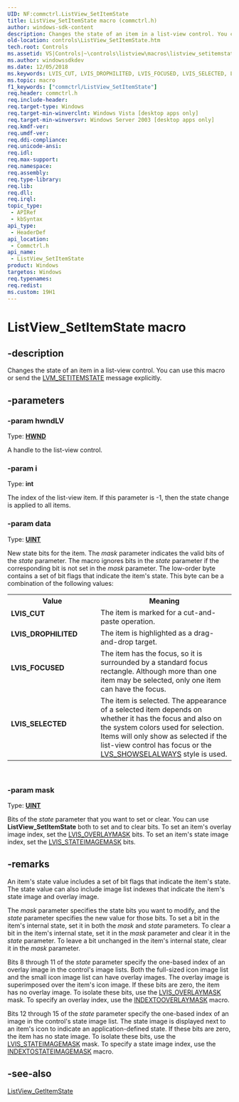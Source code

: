 ```yaml
---
UID: NF:commctrl.ListView_SetItemState
title: ListView_SetItemState macro (commctrl.h)
author: windows-sdk-content
description: Changes the state of an item in a list-view control. You can use this macro or send the LVM_SETITEMSTATE message explicitly.
old-location: controls\ListView_SetItemState.htm
tech.root: Controls
ms.assetid: VS|Controls|~\controls\listview\macros\listview_setitemstate.htm
ms.author: windowssdkdev
ms.date: 12/05/2018
ms.keywords: LVIS_CUT, LVIS_DROPHILITED, LVIS_FOCUSED, LVIS_SELECTED, ListView_SetItemState, ListView_SetItemState macro [Windows Controls], _win32_ListView_SetItemState, _win32_ListView_SetItemState_cpp, commctrl/ListView_SetItemState, controls.ListView_SetItemState, controls._win32_ListView_SetItemState
ms.topic: macro
f1_keywords: ["commctrl/ListView_SetItemState"]
req.header: commctrl.h
req.include-header: 
req.target-type: Windows
req.target-min-winverclnt: Windows Vista [desktop apps only]
req.target-min-winversvr: Windows Server 2003 [desktop apps only]
req.kmdf-ver: 
req.umdf-ver: 
req.ddi-compliance: 
req.unicode-ansi: 
req.idl: 
req.max-support: 
req.namespace: 
req.assembly: 
req.type-library: 
req.lib: 
req.dll: 
req.irql: 
topic_type:
 - APIRef
 - kbSyntax
api_type:
 - HeaderDef
api_location:
 - Commctrl.h
api_name:
 - ListView_SetItemState
product: Windows
targetos: Windows
req.typenames: 
req.redist: 
ms.custom: 19H1
---
```


# ListView_SetItemState macro


## -description


Changes the state of an item in a list-view control. You can use this macro or send the <a href="https://docs.microsoft.com/windows/desktop/Controls/lvm-setitemstate">LVM_SETITEMSTATE</a> message explicitly. 


## -parameters




### -param hwndLV

Type: <b><a href="https://docs.microsoft.com/windows/desktop/WinProg/windows-data-types">HWND</a></b>

A handle to the list-view control. 


### -param i

Type: <b>int</b>

The index of the list-view item. If this parameter is -1, then the state change is applied to all items. 


### -param data

Type: <b><a href="https://docs.microsoft.com/windows/desktop/WinProg/windows-data-types">UINT</a></b>

New state bits for the item. The <i>mask</i> parameter indicates the valid bits of the <i>state</i> parameter. The macro ignores bits in the <i>state</i> parameter if the corresponding bit is not set in the <i>mask</i> parameter. The low-order byte contains a set of bit flags that indicate the item's state. This byte can be a combination of the following values: 

<table>
<tr>
<th>Value</th>
<th>Meaning</th>
</tr>
<tr>
<td width="40%"><a id="LVIS_CUT"></a><a id="lvis_cut"></a><dl>
<dt><b>LVIS_CUT</b></dt>
</dl>
</td>
<td width="60%">
The item is marked for a cut-and-paste operation.

</td>
</tr>
<tr>
<td width="40%"><a id="LVIS_DROPHILITED"></a><a id="lvis_drophilited"></a><dl>
<dt><b>LVIS_DROPHILITED</b></dt>
</dl>
</td>
<td width="60%">
The item is highlighted as a drag-and-drop target.

</td>
</tr>
<tr>
<td width="40%"><a id="LVIS_FOCUSED"></a><a id="lvis_focused"></a><dl>
<dt><b>LVIS_FOCUSED</b></dt>
</dl>
</td>
<td width="60%">
The item has the focus, so it is surrounded by a standard focus rectangle. Although more than one item may be selected, only one item can have the focus.

</td>
</tr>
<tr>
<td width="40%"><a id="LVIS_SELECTED"></a><a id="lvis_selected"></a><dl>
<dt><b>LVIS_SELECTED</b></dt>
</dl>
</td>
<td width="60%">
The item is selected. The appearance of a selected item depends on whether it has the focus and also on the system colors used for selection. Items will only show as selected if the list-view control has focus or the <a href="https://docs.microsoft.com/windows/desktop/Controls/list-view-window-styles">LVS_SHOWSELALWAYS</a> style is used.

</td>
</tr>
</table>
 


### -param mask

Type: <b><a href="https://docs.microsoft.com/windows/desktop/WinProg/windows-data-types">UINT</a></b>

Bits of the 
					<i>state</i> parameter that you want to set or clear. You can use <b>ListView_SetItemState</b> both to set and to clear bits. To set an item's overlay image index, set the <a href="https://docs.microsoft.com/windows/desktop/Controls/list-view-item-states">LVIS_OVERLAYMASK</a> bits. To set an item's state image index, set the <a href="https://docs.microsoft.com/windows/desktop/Controls/list-view-item-states">LVIS_STATEIMAGEMASK</a> bits. 


## -remarks



An item's state value includes a set of bit flags that indicate the item's state. The state value can also include image list indexes that indicate the item's state image and overlay image. 

The 
				<i>mask</i> parameter specifies the state bits you want to modify, and the <i>state</i> parameter specifies the new value for those bits. To set a bit in the item's internal state, set it in both the <i>mask</i> and <i>state</i> parameters. To clear a bit in the item's internal state, set it in the <i>mask</i> parameter and clear it in the <i>state</i> parameter. To leave a bit unchanged in the item's internal state, clear it in the <i>mask</i> parameter. 

Bits 8 through 11 of the <i>state</i> parameter specify the one-based index of an overlay image in the control's image lists. Both the full-sized icon image list and the small icon image list can have overlay images. The overlay image is superimposed over the item's icon image. If these bits are zero, the item has no overlay image. To isolate these bits, use the <a href="https://docs.microsoft.com/windows/desktop/Controls/list-view-item-states">LVIS_OVERLAYMASK</a> mask. To specify an overlay index, use the <a href="https://docs.microsoft.com/windows/desktop/api/commctrl/nf-commctrl-indextooverlaymask">INDEXTOOVERLAYMASK</a> macro. 
		

Bits 12 through 15 of the <i>state</i> parameter specify the one-based index of an image in the control's state image list. The state image is displayed next to an item's icon to indicate an application-defined state. If these bits are zero, the item has no state image. To isolate these bits, use the <a href="https://docs.microsoft.com/windows/desktop/Controls/list-view-item-states">LVIS_STATEIMAGEMASK</a> mask. To specify a state image index, use the <a href="https://docs.microsoft.com/windows/desktop/api/commctrl/nf-commctrl-indextostateimagemask">INDEXTOSTATEIMAGEMASK</a> macro.





## -see-also




<a href="https://docs.microsoft.com/windows/desktop/api/commctrl/nf-commctrl-listview_getitemstate">ListView_GetItemState</a>
 

 

